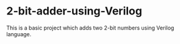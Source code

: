 # 2-bit-adder-using-Verilog

This is a basic project which adds two 2-bit numbers using Verilog language.
